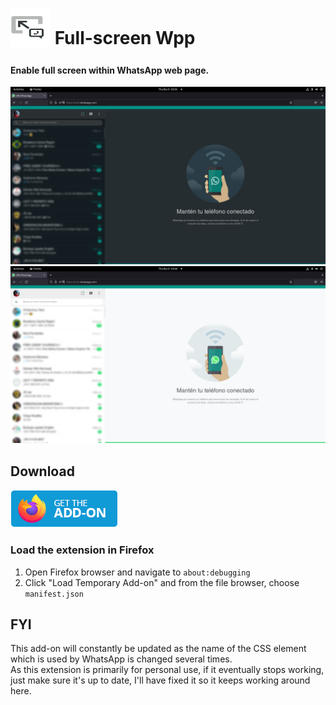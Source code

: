 # <sub><img src="/icons/icon.svg" width=64px height=64px></sub> Full-screen Wpp

#### Enable full screen within WhatsApp web page.

<img src="other/promotion/screenshots/cs-dark.png" width="640px">
<img src="other/promotion/screenshots/cs.png" width="640px">

## Download

[<img src="other/promotion/badges/firefox.png" alt="for Firefox">](https://addons.mozilla.org/firefox/addon/tab-session-manager/)

### Load the extension in Firefox

1. Open Firefox browser and navigate to `about:debugging`
2. Click "Load Temporary Add-on" and from the file browser, choose `manifest.json`

## FYI

This add-on will constantly be updated as the name of the CSS element which is used by WhatsApp is changed several times. </br>
As this extension is primarily for personal use, if it eventually stops working, just make sure it's up to date, I'll have fixed it so it keeps working around here.
